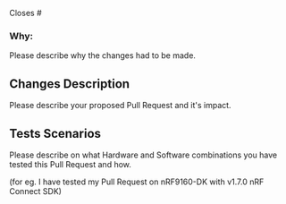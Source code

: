 <!--
Thank you for contributing to this project! You must fill out the information below before we can review this pull request. By explaining why you're making a change (or linking to an issue) and what changes you've made, we can triage your pull request to the best possible team for review.
-->

Closes #<!--Issue Number-->

<!-- If there's an existing issue for your change, please link to it above. If there's not an existing issue, please open one first to make it more likely that this update will be accepted :) 
--->

### Why:
Please describe why the changes had to be made.

## Changes Description
Please describe your proposed Pull Request and it's impact.

## Tests Scenarios
Please describe on what Hardware and Software combinations you have tested this Pull Request and how.

(for eg. I have tested my Pull Request on nRF9160-DK with v1.7.0 nRF Connect SDK)